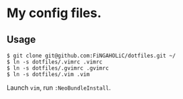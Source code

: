 # My config files.

## Usage

```
$ git clone git@github.com:FiNGAHOLiC/dotfiles.git ~/
$ ln -s dotfiles/.vimrc .vimrc
$ ln -s dotfiles/.gvimrc .gvimrc
$ ln -s dotfiles/.vim .vim
```

Launch `vim`, run `:NeoBundleInstall`.


